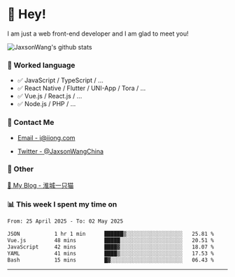 # 👋 Hey!

I am just a web front-end developer and I am glad to meet you!

![JaxsonWang's github stats](https://github-readme-stats.vercel.app/api?username=JaxsonWang&&show_icons=true&&title_color=1abc9c&&icon_color=1abc9c)


### 📝 Worked language

- ✅ JavaScript / TypeScript / ...
- ✅ React Native / Flutter / UNI-App / Tora / ...
- ✅ Vue.js / React.js / ...
- ✅ Node.js / PHP / ...

### 📮 Contact Me

- [Email - i@iiong.com](mailto:i@iiong.com)

- [Twitter - @JaxsonWangChina](https://twitter.com/JaxsonWangChina)

### 🤪 Other

[📌 My Blog - 淮城一只猫](https://iiong.com)

### 📊 This week I spent my time on

<!--START_SECTION:waka-->

```txt
From: 25 April 2025 - To: 02 May 2025

JSON           1 hr 1 min      ██████▒░░░░░░░░░░░░░░░░░░   25.81 %
Vue.js         48 mins         █████░░░░░░░░░░░░░░░░░░░░   20.51 %
JavaScript     42 mins         ████▓░░░░░░░░░░░░░░░░░░░░   18.07 %
YAML           41 mins         ████▒░░░░░░░░░░░░░░░░░░░░   17.53 %
Bash           15 mins         █▓░░░░░░░░░░░░░░░░░░░░░░░   06.43 %
```

<!--END_SECTION:waka-->

---
